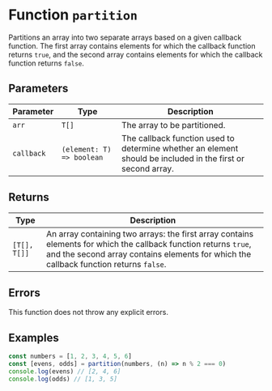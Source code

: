 # Function `partition`

Partitions an array into two separate arrays based on a given callback function. The first array contains elements for which the callback function returns `true`, and the second array contains elements for which the callback function returns `false`.

## Parameters

| Parameter  | Type                      | Description                                                                                                 |
| ---------- | ------------------------- | ----------------------------------------------------------------------------------------------------------- |
| `arr`      | `T[]`                     | The array to be partitioned.                                                                                |
| `callback` | `(element: T) => boolean` | The callback function used to determine whether an element should be included in the first or second array. |

## Returns

| Type         | Description                                                                                                                                                                                               |
| ------------ | --------------------------------------------------------------------------------------------------------------------------------------------------------------------------------------------------------- |
| `[T[], T[]]` | An array containing two arrays: the first array contains elements for which the callback function returns `true`, and the second array contains elements for which the callback function returns `false`. |

## Errors

This function does not throw any explicit errors.

## Examples

```typescript
const numbers = [1, 2, 3, 4, 5, 6]
const [evens, odds] = partition(numbers, (n) => n % 2 === 0)
console.log(evens) // [2, 4, 6]
console.log(odds) // [1, 3, 5]
```
